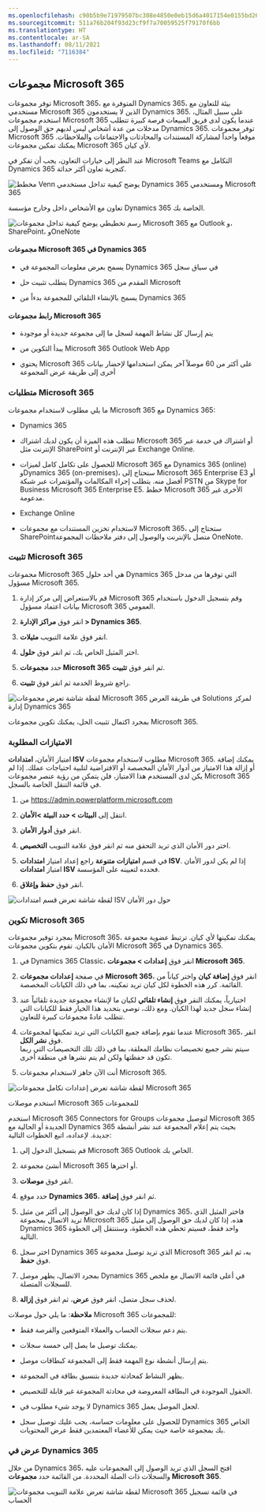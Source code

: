 ```yaml
---
ms.openlocfilehash: c90b5b9e71979507bc308e4850e0eb15d6a4017154e0155bd26de8d9b8253bf1
ms.sourcegitcommit: 511a76b204f93d23cf9f7a70059525f79170f6bb
ms.translationtype: HT
ms.contentlocale: ar-SA
ms.lasthandoff: 08/11/2021
ms.locfileid: "7116384"
---
```

## <a name="microsoft-365-groups"></a>مجموعات Microsoft 365

توفر مجموعات Microsoft 365، المتوفرة مع Dynamics 365، بيئة للتعاون مع مستخدمي Microsoft 365 الذين لا يستخدمون Dynamics 365. على سبيل المثال، استخدم مجموعات Microsoft 365 عندما يكون لدى فريق المبيعات فرصة كبيرة تتطلب مدخلات من عدة أشخاص ليس لديهم حق الوصول إلى Dynamics 365. توفر مجموعات Microsoft 365 موقعاً واحداً لمشاركة المستندات والمحادثات والاجتماعات والملاحظات. يمكنك تمكين مجموعات Microsoft 365 لأي كيان.

عند النظر إلى خيارات التعاون، يجب أن تفكر في Microsoft Teams التكامل مع Dynamics 365 كتجربة تعاون أكثر حداثة. 

![مخطط Venn يوضح كيفية تداخل مستخدمي Dynamics 365 ومستخدمي Microsoft 365](../media/Office_365_Groups_image1.png)

تعاون مع الأشخاص داخل وخارج مؤسسة Dynamics 365 الخاصة بك.

![رسم تخطيطي يوضح كيفية تداخل مجموعات Microsoft 365 مع Outlook و، SharePoint، وOneNote](../media/Office_365_Groups_image2.png)

#### <a name="microsoft-365-groups-in-dynamics-365"></a>مجموعات Microsoft 365 في Dynamics 365

- يسمح بعرض معلومات المجموعة في Dynamics 365 في سياق سجل

- يتطلب تثبيت حل Dynamics 365 المقدم من Microsoft

- يسمح بالإنشاء التلقائي للمجموعة بدءاً من Dynamics 365

#### <a name="microsoft-365-groups-connector"></a>رابط مجموعات Microsoft 365

- يتم إرسال كل نشاط المهمة لسجل ما إلى مجموعة جديدة أو موجودة

- يبدأ التكوين من Microsoft 365 Outlook Web App

- يحتوي Microsoft 365 على أكثر من 60 موصلاً آخر يمكن استخدامها لإحضار بيانات أخرى إلى طريقة عرض المجموعة

### <a name="microsoft-365-requirements"></a>متطلبات Microsoft 365

ما يلي مطلوب لاستخدام مجموعات Microsoft 365 مع Dynamics 365: 

- Dynamics 365

- تتطلب هذه الميزة أن يكون لديك اشتراك Microsoft 365 أو اشتراك في خدمة عبر الإنترنت مثل SharePoint عبر الإنترنت أو Exchange Online. 

- للحصول على تكامل كامل لميزات Microsoft 365 مع Dynamics 365 (online) وDynamics 365 (on-premises)، ستحتاج إلى Microsoft 365 Enterprise E3 أو أفضل منه. يتطلب إجراء المكالمات والمؤتمرات عبر شبكة PSTN من Skype for Business Microsoft 365 Enterprise E5. خطط Microsoft 365 الأخرى غير مدعومة. 

- Exchange Online

- لاستخدام تخزين المستندات مع مجموعات Microsoft 365، ستحتاج إلى SharePointمتصل بالإنترنت والوصول إلى دفتر ملاحظات المجموعة OneNote.

### <a name="microsoft-365-installation"></a>تثبيت Microsoft 365

مجموعات Microsoft 365 هي أحد حلول Dynamics 365 التي توفرها من مدخل مسؤول Microsoft 365. 

1. قم بالاستعراض إلى مركز إدارة Microsoft 365 وقم بتسجيل الدخول باستخدام بيانات اعتماد مسؤول Microsoft 365 العمومي.

2. انقر فوق **مراكز الإدارة &gt; Dynamics 365**.

3. انقر فوق علامة التبويب **مثيلات**. 

4. اختر المثيل الخاص بك، ثم انقر فوق **حلول**. 

5. حدد **مجموعات Microsoft 365** ثم انقر فوق **تثبيت**. 

6. راجع شروط الخدمة ثم انقر فوق **تثبيت**. 

![لقطة شاشة تعرض مجموعات Microsoft 365 في طريقة العرض Solutions لمركز إدارة Dynamics 365](../media/Office_365_Groups_image3.png)

بمجرد اكتمال تثبيت الحل، يمكنك تكوين مجموعات Microsoft 365.

### <a name="required-privileges"></a>الامتيازات المطلوبة

امتياز الأمان، **امتدادات ISV** مطلوب لاستخدام مجموعات Microsoft 365. يمكنك إضافة أو إزالة هذا الامتياز من أدوار الأمان المخصصة أو الافتراضية لتلبية احتياجات عملك. إذا لم يكن لدى المستخدم هذا الامتياز، فلن يتمكن من رؤية عنصر مجموعات Microsoft 365 في قائمة التنقل الخاصة بالسجل. 

1. من https://admin.powerplatform.microsoft.com 

2. انتقل إلى **البيئات &gt; حدد البيئة &gt;الأمان**. 

3. انقر فوق **أدوار الأمان**. 

4. اختر دور الأمان الذي تريد التحقق منه ثم انقر فوق علامة التبويب **التخصيص**. 

5. في قسم **امتيازات متنوعة** راجع إعداد امتياز **امتدادات ISV**. إذا لم يكن لدور الأمان امتياز **امتدادات ISV** فحدده لتعيينه على المؤسسة. 

6. انقر فوق **حفظ وإغلاق**.

![لقطة شاشة تعرض قسم امتدادات ISV حول دور الأمان](../media/Office_365_Groups_image4.png)

### <a name="microsoft-365-configuration"></a>تكوين Microsoft 365

بمجرد توفير مجموعات Microsoft 365، يمكنك تمكينها لأي كيان. ترتبط عضوية مجموعة الأمان بالكيان. تقوم بتكوين مجموعات Microsoft 365 في Dynamics 365. 

1. في Dynamics 365 Classic، انقر فوق **إعدادات &gt; مجموعات Microsoft 365**. 

2. في صفحة **إعدادات مجموعات Microsoft 365**، انقر فوق **إضافة كيان** واختر كياناً من القائمة. كرر هذه الخطوة لكل كيان تريد تمكينه، بما في ذلك الكيانات المخصصة. 

3. اختيارياً، يمكنك النقر فوق **إنشاء تلقائي** لكيان ما لإنشاء مجموعة جديدة تلقائياً عند إنشاء سجل جديد لهذا الكيان. ومع ذلك، نوصي بتحديد هذا الخيار فقط للكيانات التي تتطلب عادةً مجموعات كبيرة للتعاون. 

4. عندما تقوم بإضافة جميع الكيانات التي تريد تمكينها لمجموعات Microsoft 365، انقر فوق **نشر الكل**.   
سيتم نشر جميع تخصيصات نظامك المعلقة، بما في ذلك تلك التخصيصات التي ربما تكون قد حفظتها ولكن لم يتم نشرها في منطقة أخرى. 

5. أنت الآن جاهز لاستخدام مجموعات Microsoft 365.

![لقطة شاشة تعرض إعدادات تكامل مجموعات Microsoft 365](../media/Office_365_Groups_image5.png)

استخدم موصلات Microsoft 365 للمجموعات

استخدم Microsoft 365 Connectors for Groups لتوصيل مجموعات Microsoft 365 الجديدة أو الحالية مع Dynamics 365 بحيث يتم إعلام المجموعة عند نشر أنشطة جديدة. لإعداده، اتبع الخطوات التالية: 

1. قم بتسجيل الدخول إلى Microsoft 365 Outlook الخاص بك. 

2. أنشئ مجموعة Microsoft 365 أو اخترها. 

3. انقر فوق **موصلات**.

4. حدد موقع **Dynamics 365**، ثم انقر فوق **إضافة**. 

5. إذا كان لديك حق الوصول إلى أكثر من مثيل Dynamics 365، فاختر المثيل الذي تريد الاتصال بمجموعة Microsoft 365 هذه. إذا كان لديك حق الوصول إلى مثيل Dynamics 365 واحد فقط، فسيتم تخطي هذه الخطوة، وستنتقل إلى الخطوة التالية. 

6. اختر سجل Dynamics 365 الذي تريد توصيل مجموعة Microsoft 365 به، ثم انقر فوق **حفظ**. 

7. بمجرد الاتصال، يظهر موصل Dynamics 365 في أعلى قائمة الاتصال مع ملخص للسجلات المتصلة. 

8. لحذف سجل متصل، انقر فوق **عرض**، ثم انقر فوق **إزالة**. 

**ملاحظة**: ما يلي حول موصلات Microsoft 365 للمجموعات: 

- يتم دعم سجلات الحساب والعملاء المتوقعين والفرصة فقط. 

- يمكنك توصيل ما يصل إلى خمسة سجلات. 

- يتم إرسال أنشطة نوع المهمة فقط إلى المجموعة كبطاقات موصل. 

- يظهر النشاط كمحادثة جديدة بتنسيق بطاقة في المجموعة.

- الحقول الموجودة في البطاقة المعروضة في محادثة المجموعة غير قابلة للتخصيص. 

- لا يوجد شيء مطلوب في Dynamics 365 لجعل الموصل يعمل. 

- للحصول على معلومات حساسة، يجب عليك توصيل سجل Dynamics 365 الخاص بك بمجموعة خاصة حيث يمكن للأعضاء المعتمدين فقط عرض المحتويات.

### <a name="view-in-dynamics-365"></a>عرض في Dynamics 365

من خلال Dynamics 365، افتح السجل الذي تريد الوصول إلى المجموعات عليه والسجلات ذات الصلة المحددة. من القائمة حدد **مجموعات Microsoft 365**.

![لقطة شاشة تعرض علامة التبويب مجموعات Microsoft 365 في قائمة تسجيل الحساب](../media/Office_365_Groups_image6.png)